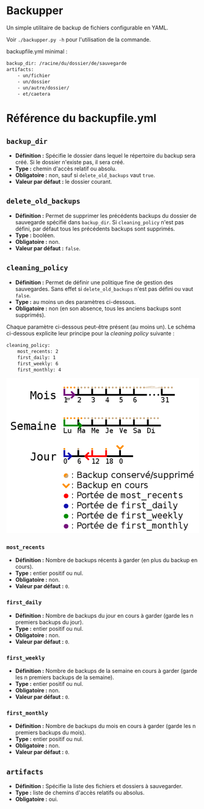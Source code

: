 # Backupper

Un simple utilitaire de backup de fichiers configurable en YAML.

Voir `./backupper.py -h` pour l'utilisation de la commande.

backupfile.yml minimal :

```
backup_dir: /racine/du/dossier/de/sauvegarde
artifacts:
    - un/fichier
    - un/dossier
    - un/autre/dossier/
    - et/caetera
```

# Référence du backupfile.yml

## `backup_dir`

* **Définition :** Spécifie le dossier dans lequel le répertoire du backup sera créé. Si le dossier n'existe pas, il sera créé.
* **Type :** chemin d'accès relatif ou absolu.
* **Obligatoire :** non, sauf si `delete_old_backups` vaut `true`.
* **Valeur par défaut :** le dossier courant.

## `delete_old_backups`

* **Définition :** Permet de supprimer les précédents backups du dossier de sauvegarde spécifié dans `backup_dir`. Si `cleaning_policy` n'est pas défini, par défaut tous les précédents backups sont supprimés.
* **Type :** booléen.
* **Obligatoire :** non.
* **Valeur par défaut :** `false`.

## `cleaning_policy`

* **Définition :** Permet de définir une politique fine de gestion des sauvegardes. Sans effet si `delete_old_backups` n'est pas défini ou vaut `false`. 
* **Type :** au moins un des paramètres ci-dessous.
* **Obligatoire :** non (en son absence, tous les anciens backups sont supprimés).

Chaque paramètre ci-dessous peut-être présent (au moins un). Le schéma ci-dessous explicite leur principe pour la _cleaning policy_ suivante :

```
cleaning_policy:
    most_recents: 2
    first_daily: 1
    first_weekly: 6
    first_monthly: 4
```

![Schéma explicatif de la gestion des backups](cleaning_policy.png "Infographie/20")

### `most_recents`

* **Définition :** Nombre de backups récents à garder (en plus du backup en cours).
* **Type :** entier positif ou nul.
* **Obligatoire :** non.
* **Valeur par défaut :** `0`.

### `first_daily`

* **Définition :** Nombre de backups du jour en cours à garder (garde les n premiers backups du jour).
* **Type :** entier positif ou nul.
* **Obligatoire :** non.
* **Valeur par défaut :** `0`.

### `first_weekly`

* **Définition :** Nombre de backups de la semaine en cours à garder (garde les n premiers backups de la semaine).
* **Type :** entier positif ou nul.
* **Obligatoire :** non.
* **Valeur par défaut :** `0`.

### `first_monthly`

* **Définition :** Nombre de backups du mois en cours à garder (garde les n premiers backups du mois).
* **Type :** entier positif ou nul.
* **Obligatoire :** non.
* **Valeur par défaut :** `0`.

## `artifacts`

* **Définition :** Spécifie la liste des fichiers et dossiers à sauvegarder.
* **Type :** liste de chemins d'accès relatifs ou absolus.
* **Obligatoire :** oui.
